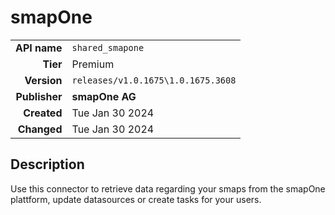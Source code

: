 # smapOne
| | |
|-:|-|
|**API name**|`shared_smapone`|
|**Tier**|Premium|
|**Version**|`releases/v1.0.1675\1.0.1675.3608`|
|**Publisher**|**smapOne AG**|
|**Created**|Tue Jan 30 2024|
|**Changed**|Tue Jan 30 2024|

## Description
Use this connector to retrieve data regarding your smaps from the smapOne plattform, update datasources or create tasks for your users.
